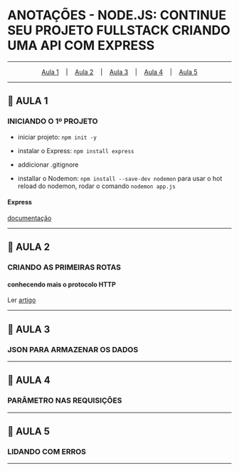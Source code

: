 # ANOTAÇÕES - NODE.JS: CONTINUE SEU PROJETO FULLSTACK CRIANDO UMA API COM EXPRESS 

---

<p align="center">
  <a href="#-aula-1">Aula 1</a> &nbsp;&nbsp;&nbsp;|&nbsp;&nbsp;&nbsp;
  <a href="#-aula-2">Aula 2</a> &nbsp;&nbsp;&nbsp;|&nbsp;&nbsp;&nbsp;
  <a href="#-aula-3">Aula 3</a> &nbsp;&nbsp;&nbsp;|&nbsp;&nbsp;&nbsp;
  <a href="#-aula-4">Aula 4</a> &nbsp;&nbsp;&nbsp;|&nbsp;&nbsp;&nbsp;
  <a href="#-aula-5">Aula 5</a> 

---

## 📌 AULA 1
### INICIANDO O 1º PROJETO 
- iniciar projeto:
```npm init -y```

- instalar o Express:
```npm install express```

- addicionar .gitignore

- installar o Nodemon:
```npm install --save-dev nodemon```
para usar o hot reload do nodemon, rodar o comando ```nodemon app.js```


#### Express
[documentação](https://expressjs.com/pt-br/)


---

## 📌 AULA 2
### CRIANDO AS PRIMEIRAS ROTAS
#### conhecendo mais o protocolo HTTP
Ler [artigo](https://www.alura.com.br/artigos/desmistificando-o-protocolo-http-parte-1#:~:text=HTTP%20%C3%A9%20um%20protocolo%2C%20uma,nome%20Hyper%20Text%20Transport%20Protcolo)

---

## 📌 AULA 3
### JSON PARA ARMAZENAR OS DADOS

---

## 📌 AULA 4
### PARÂMETRO NAS REQUISIÇÕES

---

## 📌 AULA 5
### LIDANDO COM ERROS

---
